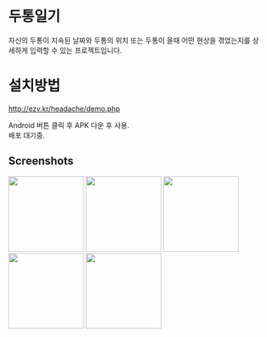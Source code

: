 # 두통일기
자신의 두통이 지속된 날짜와 두통의 위치 또는 두통이 올때 어떤 현상을 겪었는지를 상세하게 입력할 수 있는 프로젝트입니다.

# 설치방법

http://ezv.kr/headache/demo.php

Android 버튼 클릭 후 APK 다운 후 사용. 
<br/>배포 대기중. 


Screenshots
-----------
<div>
  <img width="150" src="https://user-images.githubusercontent.com/17059271/101189310-37904f80-369a-11eb-9155-011ff8ee0685.jpg"></img>
  <img width="150" src="https://user-images.githubusercontent.com/17059271/101189615-9f469a80-369a-11eb-90c1-1a80f8429856.jpg"></img>
  <img width="150" src="https://user-images.githubusercontent.com/17059271/101189644-a8d00280-369a-11eb-878f-70e75be677d6.jpg"></img>
  <img width="150" src="https://user-images.githubusercontent.com/17059271/101189670-b08fa700-369a-11eb-9b69-f9cf871657fc.jpg"></img>
<img width="150" src="https://user-images.githubusercontent.com/17059271/101189687-b8e7e200-369a-11eb-8721-3a257802179e.jpg"></img>

</div>
